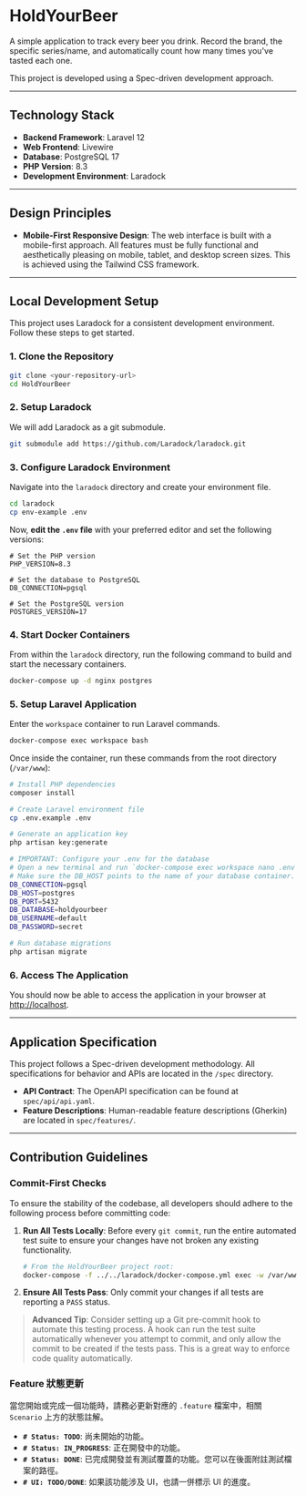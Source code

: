 # HoldYourBeer

A simple application to track every beer you drink. Record the brand, the specific series/name, and automatically count how many times you've tasted each one.

This project is developed using a Spec-driven development approach.

---

## Technology Stack

- **Backend Framework**: Laravel 12
- **Web Frontend**: Livewire
- **Database**: PostgreSQL 17
- **PHP Version**: 8.3
- **Development Environment**: Laradock

---

## Design Principles

- **Mobile-First Responsive Design**: The web interface is built with a mobile-first approach. All features must be fully functional and aesthetically pleasing on mobile, tablet, and desktop screen sizes. This is achieved using the Tailwind CSS framework.

---

## Local Development Setup

This project uses Laradock for a consistent development environment. Follow these steps to get started.

### 1. Clone the Repository

```bash
git clone <your-repository-url>
cd HoldYourBeer
```

### 2. Setup Laradock

We will add Laradock as a git submodule.

```bash
git submodule add https://github.com/Laradock/laradock.git
```

### 3. Configure Laradock Environment

Navigate into the `laradock` directory and create your environment file.

```bash
cd laradock
cp env-example .env
```

Now, **edit the `.env` file** with your preferred editor and set the following versions:

```env
# Set the PHP version
PHP_VERSION=8.3

# Set the database to PostgreSQL
DB_CONNECTION=pgsql

# Set the PostgreSQL version
POSTGRES_VERSION=17
```

### 4. Start Docker Containers

From within the `laradock` directory, run the following command to build and start the necessary containers.

```bash
docker-compose up -d nginx postgres
```

### 5. Setup Laravel Application

Enter the `workspace` container to run Laravel commands.

```bash
docker-compose exec workspace bash
```

Once inside the container, run these commands from the root directory (`/var/www`):

```bash
# Install PHP dependencies
composer install

# Create Laravel environment file
cp .env.example .env

# Generate an application key
php artisan key:generate

# IMPORTANT: Configure your .env for the database
# Open a new terminal and run `docker-compose exec workspace nano .env` or edit the file directly.
# Make sure the DB_HOST points to the name of your database container.
DB_CONNECTION=pgsql
DB_HOST=postgres
DB_PORT=5432
DB_DATABASE=holdyourbeer
DB_USERNAME=default
DB_PASSWORD=secret

# Run database migrations
php artisan migrate
```

### 6. Access The Application

You should now be able to access the application in your browser at [http://localhost](http://localhost).

---

## Application Specification

This project follows a Spec-driven development methodology. All specifications for behavior and APIs are located in the `/spec` directory.

- **API Contract**: The OpenAPI specification can be found at `spec/api/api.yaml`.
- **Feature Descriptions**: Human-readable feature descriptions (Gherkin) are located in `spec/features/`.

---

## Contribution Guidelines

### Commit-First Checks

To ensure the stability of the codebase, all developers should adhere to the following process before committing code:

1.  **Run All Tests Locally**: Before every `git commit`, run the entire automated test suite to ensure your changes have not broken any existing functionality.

    ```bash
    # From the HoldYourBeer project root:
    docker-compose -f ../../laradock/docker-compose.yml exec -w /var/www/side/HoldYourBeer workspace php artisan test
    ```

2.  **Ensure All Tests Pass**: Only commit your changes if all tests are reporting a `PASS` status.

> **Advanced Tip**: Consider setting up a Git pre-commit hook to automate this testing process. A hook can run the test suite automatically whenever you attempt to commit, and only allow the commit to be created if the tests pass. This is a great way to enforce code quality automatically.

### Feature 狀態更新

當您開始或完成一個功能時，請務必更新對應的 `.feature` 檔案中，相關 `Scenario` 上方的狀態註解。

-   **`# Status: TODO`**: 尚未開始的功能。
-   **`# Status: IN_PROGRESS`**: 正在開發中的功能。
-   **`# Status: DONE`**: 已完成開發並有測試覆蓋的功能。您可以在後面附註測試檔案的路徑。
-   **`# UI: TODO/DONE`**: 如果該功能涉及 UI，也請一併標示 UI 的進度。
